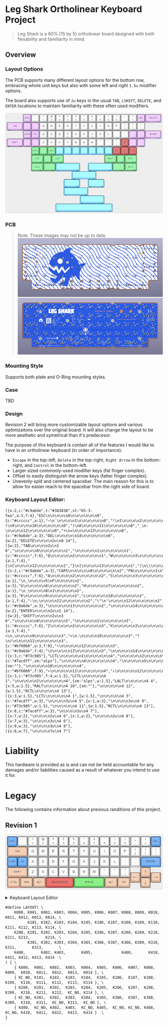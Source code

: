 # Leg Shark Ortholinear Keyboard Project

> Leg Shark is a 60% (15 by 5) ortholinear board designed with both flexability and familiarity in mind.

## Overview

### Layout Options

The PCB supports many different layout options for the bottom row, embracing whole unit keys but also with some left and right `1.5u` modifier options.

The board also supports use of `2u` keys in the usual `TAB`, `LSHIFT`, `DELETE`, and `ENTER` locations to maintain familiarity with these often used modifiers.

![keyboard-layout Rev2](images/keyboard-layout_rev2.png)

### PCB

> Note: These images may not be up to date.
![front](images/front.PNG)
![back](images/back.PNG)


### Mounting Style

Supports both plate and O-Ring mounting styles.

### Case

TBD

### Design 

Revision 2 will bring more customizable layout options and various optimizaitons over the original board. It will also change the layout to be more aesthetic and symetrical than it's predecesor.

The purpose of this keyboard is contain all of the features I would like to have in an ortholinear keyboard (in order of importance):

- `Escape` in the top-left, `Delete` in the top-right, `Right Arrow` in the bottom-right, and `Control` in the bottom-left.
- Larger sized commonly-used modifier keys (fat finger complex).
- Offset to easily distinguish the arrow keys (fatter finger complex).
- Unevenly-split and centered spacebar. The main reason for this is to allow for easier reach to the spacebar from the right side of board. 

### Keyboard Layout Editor:

```
[{x:2,c:"#c9a6de",t:"#383838",st:"KS-3-Tea",a:3,f:4},"ESC\n\n\n\n\n0\n\n\n\n\n\n0",{c:"#cccccc",a:1},"~\n`\n\n\n\n1\n\n\n\n\n\n0","!\n1\n\n\n\n2\n\n\n\n\n\n0","@\n2\n\n\n\n3\n\n\n\n\n\n0","#\n3\n\n\n\n4\n\n\n\n\n\n0","$\n4\n\n\n\n5\n\n\n\n\n\n0","%\n5\n\n\n\n6\n\n\n\n\n\n0","^\n6\n\n\n\n7\n\n\n\n\n\n0","&\n7\n\n\n\n8\n\n\n\n\n\n0","*\n8\n\n\n\n9\n\n\n\n\n\n0","(\n9\n\n\n\n10\n\n\n\n\n\n0",")\n0\n\n\n\n11\n\n\n\n\n\n0","_\n-\n\n\n\n12\n\n\n\n\n\n0","+\n=\n\n\n\n13\n\n\n\n\n\n0",{c:"#c9a6de",a:3},"DEL\n\n\n\n\n14\n\n\n\n\n\n0",{w:2},"DELETE\n\n\n\n2u\n0 14"],
[{w:2},"TAB\n\n\n\n2u\n1 0","\n\n\n\n\n0\n\n\n\n\n\n1","\n\n\n\n\n1\n\n\n\n\n\n1",{c:"#cccccc",f:6},"Q\n\n\n\n\n2\n\n\n\n\n\n1","W\n\n\n\n\n3\n\n\n\n\n\n1","E\n\n\n\n\n4\n\n\n\n\n\n1","R\n\n\n\n\n5\n\n\n\n\n\n1","T\n\n\n\n\n6\n\n\n\n\n\n1","Y\n\n\n\n\n7\n\n\n\n\n\n1","U\n\n\n\n\n8\n\n\n\n\n\n1","I\n\n\n\n\n9\n\n\n\n\n\n1","O\n\n\n\n\n10\n\n\n\n\n\n1","P\n\n\n\n\n11\n\n\n\n\n\n1",{a:1,f:4},"{\n[\n\n\n\n12\n\n\n\n\n\n1","}\n]\n\n\n\n13\n\n\n\n\n\n1","|\n\\\n\n\n\n14\n\n\n\n\n\n1"],
[{x:2,c:"#c9a6de",a:3},"CAPS\n\n\n\n\n0\n\n\n\n\n\n2","FN\n\n\n\n\n1\n\n\n\n\n\n2",{c:"#cccccc",f:6},"A\n\n\n\n\n2\n\n\n\n\n\n2","S\n\n\n\n\n3\n\n\n\n\n\n2","D\n\n\n\n\n4\n\n\n\n\n\n2",{a:1},"\n_\n\n\n\n5\nF\n\n\n\n\n2",{a:3},"G\n\n\n\n\n6\n\n\n\n\n\n2","H\n\n\n\n\n7\n\n\n\n\n\n2",{a:1},"\n_\n\n\n\n8\nJ\n\n\n\n\n2",{a:3},"K\n\n\n\n\n9\n\n\n\n\n\n2","L\n\n\n\n\n10\n\n\n\n\n\n2",{a:1,f:4},":\n;\n\n\n\n11\n\n\n\n\n\n2","\"\n'\n\n\n\n12\n\n\n\n\n\n2",{c:"#c9a6de",a:3},"\n\n\n\n\n13\n\n\n\n\n\n2","\n\n\n\n\n14\n\n\n\n\n\n2",{w:2},"ENTER\n\n\n\n2u\n2 14"],
[{w:2},"SHIFT\n\n\n\n2u\n3 0","\n\n\n\n\n0\n\n\n\n\n\n3","\n\n\n\n\n1\n\n\n\n\n\n3",{c:"#cccccc",f:6},"Z\n\n\n\n\n2\n\n\n\n\n\n3","X\n\n\n\n\n3\n\n\n\n\n\n3","C\n\n\n\n\n4\n\n\n\n\n\n3","V\n\n\n\n\n5\n\n\n\n\n\n3","B\n\n\n\n\n6\n\n\n\n\n\n3","N\n\n\n\n\n7\n\n\n\n\n\n3","M\n\n\n\n\n8\n\n\n\n\n\n3",{a:1,f:4},"<\n,\n\n\n\n9\n\n\n\n\n\n3",">\n.\n\n\n\n10\n\n\n\n\n\n3","?\n/\n\n\n\n11\n\n\n\n\n\n3",{c:"#bf6060",a:3,f:9},"↑\n\n\n\n\n12\n\n\n\n\n\n3",{c:"#c9a6de",f:4},"\n\n\n\n\n13\n\n\n\n\n\n3","\n\n\n\n\n14\n\n\n\n\n\n3"],
[{x:3,c:"#73c985"},"LCTL\n\n\n\n\n1\n\n\n\n\n\n4","\n\n\n\n\n2\n\n\n\n\n\n4","LALT\n\n\n\n\n3\n\n\n\n\n\n4",{c:"#7acdff",sm:"alps"},"\n\n\n\n\n4\n\n\n\n\n\n4","\n\n\n\n\n5\n\n\n\n\n\n4","\n\n\n\n\n6\n\n\n\n\n\n4","\n\n\n\n\n7\n\n\n\n\n\n4","\n\n\n\n\n8\n\n\n\n\n\n4","\n\n\n\n\n9\n\n\n\n\n\n4",{sm:""},"\n\n\n\n\n10\n\n\n\n\n\n4",{c:"#bf6060",f:9},"←\n\n\n\n\n11\n\n\n\n\n\n4","↓\n\n\n\n\n12\n\n\n\n\n\n4","→\n\n\n\n\n13\n\n\n\n\n\n4"],
[{x:3,c:"#73c985",f:4,w:1.5},"LCTL\n\n\n\n\n4 1","\n\n\n\n\n2\n\n\n\n\n\n4",{sm:"alps",w:1.5},"LALT\n\n\n\n\n4 4",{x:5,w:1.5},"RALT\n\n\n\n\n4 10",{sm:""},"\n\n\n\n\n4 12",{w:1.5},"RCTL\n\n\n\n\n4 13"],
[{x:3,w:1.5},"LCTL\n\n\n\n\n4 1",{w:1.5},"\n\n\n\n\n4 3",{c:"#7acdff",w:3},"\n\n\n\n3u\n4 5",{x:1,w:3},"\n\n\n\n3u\n4 9",{c:"#73c985",w:1.5},"\n\n\n\n\n4 11",{w:1.5},"RCTL\n\n\n\n\n4 13"],
[{x:8,c:"#7acdff",w:3},"\n\n\n\n3u\n4 7"],
[{x:7,w:2},"\n\n\n\n2u\n4 6",{x:1,w:2},"\n\n\n\n2u\n4 8"],
[{x:7,w:3},"\n\n\n\n3u\n4 6"],
[{x:9,w:3},"\n\n\n\n3u\n4 8"],
[{x:6,w:7},"\n\n\n\n7u\n4 7"]
```

# Liability

This hardware is provided as is and can not be held accountable for any damages and/or liabilities caused as a result of whatever you intend to use it for.



# Legacy

The following contains information about previous randitions of this project.

## Revision 1

![keyboard-layout](images/keyboard-layout-v2.2.jpg)

<details>
  <summary>Keyboard Layout Editor</summary>

	[{c:"#5795d4",t:"#383838",st:"KS-3-Tea",a:7,f:4},"ESC",{c:"#cccccc",a:5},"~\n`","!\n1","@\n2","#\n3","$\n4","%\n5","^\n6","&\n7","*\n8","(\n9",")\n0","_\n-","+\n=",{c:"#5795d4",a:7},"DEL"],
	[{c:"#c9a88f",w:2},"TAB",{c:"#cccccc",f:6},"Q","W","E","R","T","Y","U","I","O","P",{a:5,f:4},"{\n[","}\n]","|\n\\"],
	[{c:"#5795d4",a:7},"CAP","M",{c:"#cccccc",f:6},"A","S","D","F","G","H","J","K","L",{a:5,f:4},":\n;","\"\n'",{c:"#5795d4",a:7,w:2},"ENTER"],
	[{c:"#c9a88f",w:2},"SHIFT",{c:"#cccccc",f:6},"Z","X","C","V","B","N","M",{a:5,f:4},"<\n,",">\n.","?\n/",{x:1,c:"#c9a88f",a:7,f:9},"↑"],
	[{y:-0.5,x:12},"←",{x:1},"→"],
	[{y:-0.5,f:4,w:1.25},"CTRL",{w:1.25},"WIN",{w:1.25},"ALT",{c:"#cc5656",w:2.75},"BACKSPACE",{c:"#60c560",w:3},"SPACE",{c:"#c9a88f",w:1.25},"ALT",{w:1.25},"FN",{x:1,f:9},"↓"]
</details>



```
#define LAYOUT( \
	K000, K001, K002, K003, K004, K005, K006, K007, K008, K009, K010, K011, K012, K013, K014, \
	      K101, K102, K103, K104, K105, K106, K107, K108, K109, K110, K111, K112, K113, K114, \
	K200, K201, K202, K203, K204, K205, K206, K207, K208, K209, K210, K211, K212,       K214, \
	      K301, K302, K303, K304, K305, K306, K307, K308, K309, K310, K311,       K313,       \
	K400,       K402, K403,       K405,             K408,       K410, K411, K412, K413, K414  \
) { \
	{ K000,  K001,  K002,  K003,  K004,  K005,  K006,  K007,  K008,  K009,  K010,  K011,  K012,  K013,  K014 }, \
	{ KC_NO, K101,  K102,  K103,  K104,  K105,  K106,  K107,  K108,  K109,  K110,  K111,  K112,  K113,  K114 }, \
	{ K200,  K201,  K202,  K203,  K204,  K205,  K206,  K207,  K208,  K209,  K210,  K211,  K212,  KC_NO, K214 }, \
	{ KC_NO, K301,  K302,  K303,  K304,  K305,  K306,  K307,  K308,  K309,  K310,  K311,  KC_NO, K313,  KC_NO }, \
	{ K400,  KC_NO, K402,  K403,  KC_NO, K405,  KC_NO, KC_NO, K408,  KC_NO, K410,  K411,  K412,  K413,  K414 }  \
}
```
